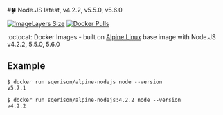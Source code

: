 #:four_leaf_clover: Node.JS latest, v4.2.2, v5.5.0, v5.6.0

[![ImageLayers Size](https://img.shields.io/imagelayers/image-size/sqerison/alpine-nodejs/latest.svg)](https://imagelayers.io/?images=sqerison/alpine-nodejs:latest)
[![Docker Pulls](https://img.shields.io/docker/pulls/sqerison/alpine-nodejs.svg)](https://hub.docker.com/r/sqerison/alpine-nodejs/)

:octocat: Docker Images - built on [Alpine Linux](https://alpinelinux.org/) base image with Node.JS v4.2.2, 5.5.0, 5.6.0

Example
-------

    $ docker run sqerison/alpine-nodejs node --version
    v5.7.1

    $ docker run sqerison/alpine-nodejs:4.2.2 node --version
    v4.2.2
